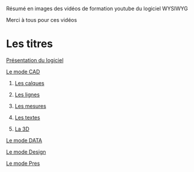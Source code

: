 Résumé en images des vidéos de formation youtube du logiciel WYSIWYG

Merci à tous pour ces vidéos

# Les titres 
[Présentation du logiciel](pages/01_Presentation.md)

[Le mode CAD](pages/02_Mode_CAD.md)

1. [Les calques](pages/02_Les_calques.md)

2. [Les lignes](pages/02_Les_lignes.md)

3. [Les mesures](pages/02_les_mesures.md)

4. [Les textes](pages/02_Les_textes.md)

5. [La 3D](pages/02_3D.md)

[Le mode DATA](pages/03_Mode_DATA.md)

[Le mode Design](pages/04_Mode_Design.md)

[Le mode Pres](pages/05_Mode_Pres.md)






